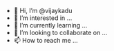 - 👋 Hi, I’m @vijaykadu
- 👀 I’m interested in ...
- 🌱 I’m currently learning ...
- 💞️ I’m looking to collaborate on ...
- 📫 How to reach me ...

<!---
vijaykadu/vijaykadu is a ✨ special ✨ repository because its `README.md` (this file) appears on your GitHub profile.
You can click the Preview link to take a look at your changes.
--->
